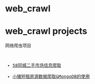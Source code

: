 # web_crawl
<h1>web_crawl  projects</h1>
<div>
网络爬虫项目</div>
<pre>
<ul>
<li><a href = 'https://github.com/sonooob/web_crawl/tree/master/58%E4%BA%8C%E6%89%8B%E4%BF%A1%E6%81%AF'>58同城二手市场信息爬取</a></li>
<li><a href = 'https://github.com/sonooob/web_crawl/tree/master/xiaozhu_mongDB'>小猪短租房源数据爬取&MongoDB的使用</a></li>
</ul>
